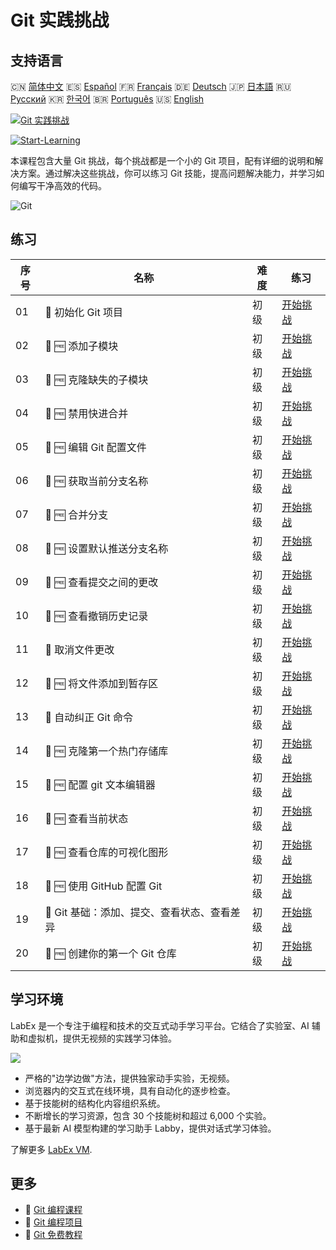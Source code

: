 # Git 实践挑战

## 支持语言

🇨🇳 [简体中文](README_zh.md) 🇪🇸 [Español](README_es.md) 🇫🇷 [Français](README_fr.md) 🇩🇪 [Deutsch](README_de.md) 🇯🇵 [日本語](README_ja.md) 🇷🇺 [Русский](README_ru.md) 🇰🇷 [한국어](README_ko.md) 🇧🇷 [Português](README_pt.md) 🇺🇸 [English](README.md) 

[![Git 实践挑战](https://cover-creator.labex.io/git-practice-challenges.png?lang=zh)](https://labex.io/zh/courses/git-practice-challenges)

[![Start-Learning](https://img.shields.io/badge/Start-Learning-whitesmoke?style=for-the-badge)](https://labex.io/zh/courses/git-practice-challenges)

本课程包含大量 Git 挑战，每个挑战都是一个小的 Git 项目，配有详细的说明和解决方案。通过解决这些挑战，你可以练习 Git 技能，提高问题解决能力，并学习如何编写干净高效的代码。

![Git](https://img.shields.io/badge/Git-whitesmoke?style=for-the-badge&logo=git)


## 练习

|   序号 | 名称                                         | 难度   | 练习                                                                                                                 |
|--------|----------------------------------------------|--------|----------------------------------------------------------------------------------------------------------------------|
|     01 | 🎯  初始化 Git 项目                          | 初级   | <a target='_blank' href='https://labex.io/zh/tutorials/git-initialize-git-project-385166'>开始挑战</a>               |
|     02 | 🎯 🆓 添加子模块                             | 初级   | <a target='_blank' href='https://labex.io/zh/labs/add-a-submodule-12611'>开始挑战</a>                                |
|     03 | 🎯 🆓 克隆缺失的子模块                       | 初级   | <a target='_blank' href='https://labex.io/zh/labs/clone-missing-submodules-12620'>开始挑战</a>                       |
|     04 | 🎯 🆓 禁用快进合并                           | 初级   | <a target='_blank' href='https://labex.io/zh/labs/disable-fast-forward-merging-12642'>开始挑战</a>                   |
|     05 | 🎯 🆓 编辑 Git 配置文件                      | 初级   | <a target='_blank' href='https://labex.io/zh/labs/edit-git-configuration-file-12645'>开始挑战</a>                    |
|     06 | 🎯 🆓 获取当前分支名称                       | 初级   | <a target='_blank' href='https://labex.io/zh/labs/get-the-current-branch-name-12633'>开始挑战</a>                    |
|     07 | 🎯 🆓 合并分支                               | 初级   | <a target='_blank' href='https://labex.io/zh/labs/merge-a-branch-12655'>开始挑战</a>                                 |
|     08 | 🎯 🆓 设置默认推送分支名称                   | 初级   | <a target='_blank' href='https://labex.io/zh/labs/set-default-push-branch-name-12672'>开始挑战</a>                   |
|     09 | 🎯 🆓 查看提交之间的更改                     | 初级   | <a target='_blank' href='https://labex.io/zh/labs/view-changes-between-commits-12684'>开始挑战</a>                   |
|     10 | 🎯 🆓 查看撤销历史记录                       | 初级   | <a target='_blank' href='https://labex.io/zh/labs/view-undo-history-12696'>开始挑战</a>                              |
|     11 | 🎯  取消文件更改                             | 初级   | <a target='_blank' href='https://labex.io/zh/labs/git-cancel-file-change-387714'>开始挑战</a>                        |
|     12 | 🎯 🆓 将文件添加到暂存区                     | 初级   | <a target='_blank' href='https://labex.io/zh/labs/add-files-to-the-staging-area-12675'>开始挑战</a>                  |
|     13 | 🎯  自动纠正 Git 命令                        | 初级   | <a target='_blank' href='https://labex.io/zh/labs/autocorrect-git-commands-12614'>开始挑战</a>                       |
|     14 | 🎯 🆓 克隆第一个热门存储库                   | 初级   | <a target='_blank' href='https://labex.io/zh/labs/clone-the-first-trending-repository-12621'>开始挑战</a>            |
|     15 | 🎯 🆓 配置 git 文本编辑器                    | 初级   | <a target='_blank' href='https://labex.io/zh/labs/configure-the-git-text-editor-12673'>开始挑战</a>                  |
|     16 | 🎯 🆓 查看当前状态                           | 初级   | <a target='_blank' href='https://labex.io/zh/labs/view-current-status-12695'>开始挑战</a>                            |
|     17 | 🎯 🆓 查看仓库的可视化图形                   | 初级   | <a target='_blank' href='https://labex.io/zh/labs/view-a-visual-graph-of-the-repository-12685'>开始挑战</a>          |
|     18 | 🎯 🆓 使用 GitHub 配置 Git                   | 初级   | <a target='_blank' href='https://labex.io/zh/labs/git-git-configuration-with-github-23'>开始挑战</a>                 |
|     19 | 🎯  Git 基础：添加、提交、查看状态、查看差异 | 初级   | <a target='_blank' href='https://labex.io/zh/labs/shell-git-fundamentals-add-commit-status-diff-387715'>开始挑战</a> |
|     20 | 🎯 🆓 创建你的第一个 Git 仓库                | 初级   | <a target='_blank' href='https://labex.io/zh/labs/create-your-first-git-repository-12632'>开始挑战</a>               |

## 学习环境

LabEx 是一个专注于编程和技术的交互式动手学习平台。它结合了实验室、AI 辅助和虚拟机，提供无视频的实践学习体验。

![](https://tutorial-screenshot.getvm.io/images/vm-1725247253.png)

- 严格的"边学边做"方法，提供独家动手实验，无视频。
- 浏览器内的交互式在线环境，具有自动化的逐步检查。
- 基于技能树的结构化内容组织系统。
- 不断增长的学习资源，包含 30 个技能树和超过 6,000 个实验。
- 基于最新 AI 模型构建的学习助手 Labby，提供对话式学习体验。

了解更多 [LabEx VM](https://support.labex.io/using-labex/virtual-machine).

## 更多

- 🔗 [Git 编程课程](https://github.com/labex-labs/awesome-programming-courses)
- 🔗 [Git 编程项目](https://github.com/labex-labs/awesome-programming-projects)
- 🔗 [Git 免费教程](https://github.com/labex-labs/git-free-tutorials)

